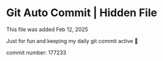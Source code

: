 # Git Auto Commit | Hidden File

This file was added Feb 12, 2025

Just for fun and keeping my daily git commit active 🤪

commit number: 177233
